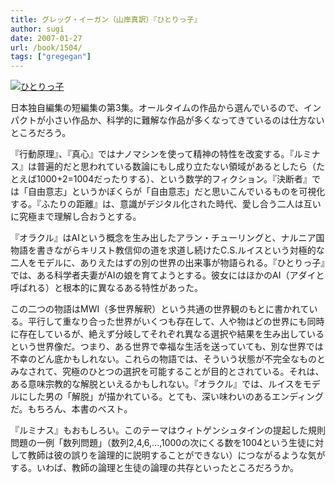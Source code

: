 ```yaml
---
title: グレッグ・イーガン（山岸真訳）『ひとりっ子』
author: sugi
date: 2007-01-27
url: /book/1504/
tags: ["gregegan"]
---
```

<a href="http://www.amazon.co.jp/exec/obidos/ASIN/415011594X/chezsugi-22/ref=nosim/" name="amazletlink" target="_blank"><img src="http://i0.wp.com/ec2.images-amazon.com/images/I/41lZWoSTjsL.SL160.jpg?w=660" alt="ひとりっ子" class="alignleft" data-recalc-dims="1" /></a>

日本独自編集の短編集の第3集。オールタイムの作品から選んでいるので、インパクトが小さい作品か、科学的に難解な作品が多くなってきているのは仕方ないところだろう。

『行動原理』、『真心』ではナノマシンを使って精神の特性を改変する。『ルミナス』は普遍的だと思われている数論にもし成り立たない領域があるとしたら（たとえば1000+2=1004だったりする）、という数学的フィクション。『決断者』では「自由意志」というかぼくらが「自由意志」だと思いこんでいるものを可視化する。『ふたりの距離』は、意識がデジタル化された時代、愛し合う二人は互いに究極まで理解し合おうとする。

『オラクル』はAIという概念を生み出したアラン・チューリングと、ナルニア国物語を書きながらキリスト教信仰の道を求道し続けたC.S.ルイスという対極的な二人をモデルに、ありえたはずの別の世界の出来事が物語られる。『ひとりっ子』では、ある科学者夫妻がAIの娘を育てようとする。彼女にはほかのAI（アダイと呼ばれる）と根本的に異なるある特性があった。

この二つの物語はMWI（多世界解釈）という共通の世界観のもとに書かれている。平行して重なり合った世界がいくつも存在して、人や物はどの世界にも同時に存在しているが、絶えず分岐してそれぞれ異なる選択や結果を生み出しているという世界像だ。つまり、ある世界で幸福な生活を送っていても、別な世界では不幸のどん底かもしれない。これらの物語では、そういう状態が不完全なものとみなされて、究極のひとつの選択を可能することが目的とされている。それは、ある意味宗教的な解脱といえるかもしれない。『オラクル』では、ルイスをモデルにした男の「解脱」が描かれている。とても、深い味わいのあるエンディングだ。もちろん、本書のベスト。

『ルミナス』もおもしろい。このテーマはウィトゲンシュタインの提起した規則問題の一例「数列問題」（数列2,4,6,...,1000の次にくる数を1004という生徒に対して教師は彼の誤りを論理的に説明することができない）につながるような気がする。いわば、教師の論理と生徒の論理の共存といったところだろうか。

